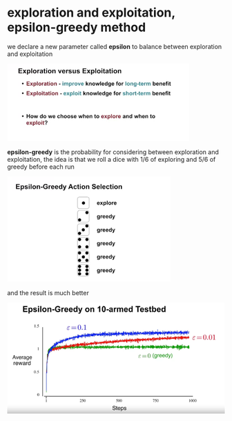 # exploration and exploitation, epsilon-greedy method

we declare a new parameter called **epsilon** to balance between exploration and exploitation

![](2023-03-26-22-31-18.png)


**epsilon-greedy** is the probability for considering between exploration and exploitation, the idea is that we roll a dice with 1/6 of exploring and 5/6 of greedy before each run

![](2023-03-26-22-32-28.png)

and the result is much better

![](2023-03-26-22-33-16.png)